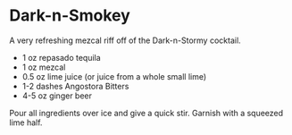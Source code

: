 Dark-n-Smokey
=============

A very refreshing mezcal riff off of the  Dark-n-Stormy cocktail.

- 1 oz repasado tequila
- 1 oz mezcal
- 0.5 oz lime juice (or juice from a whole small lime)
- 1-2 dashes Angostora Bitters
- 4-5 oz ginger beer

Pour all ingredients over ice and give a quick stir. Garnish with a squeezed lime half.
